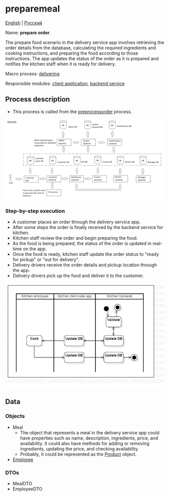 # preparemeal

[English](preparemeal.md) | [Русский](preparemeal.ru.md)

Name: **prepare order**.

The prepare food scenario in the delivery service app involves retrieving the order details from the database, calculating the required ingredients and cooking instructions, and preparing the food according to those instructions. 
The app updates the status of the order as it is prepared and notifies the kitchen staff when it is ready for delivery.

Macro process: [delivering](../../macroprocesses/delivering.md)

Responsible modules: [client application](../../frontend/kitchenclient.md), [backend service](../../backend/kitchenbackend.md)

## Process description

- This process is called from the [preprocessorder](../customer/preprocessorder.md) process.

![delivering_overall](../../img/delivering_overall.png)

### Step-by-step execution

- A customer places an order through the delivery service app.
- After some steps the order is finally received by the backend service for kitchen.
- Kitchen staff review the order and begin preparing the food.
- As the food is being prepared, the status of the order is updated in real-time on the app.
- Once the food is ready, kitchen staff update the order status to "ready for pickup" or "out for delivery".
- Delivery drivers receive the order details and pickup location through the app.
- Delivery drivers pick up the food and deliver it to the customer.

![kitchen.preparemeal](../../img/activitydiagrams/kitchen.preparemeal.png)

## Data

### Objects

- Meal
    - The object that represents a meal in the delivery service app could have properties such as name, description, ingredients, price, and availability. It could also have methods for adding or removing ingredients, updating the price, and checking availability.
    - Probably, it could be represented as the [Product](https://github.com/alexeysp11/workflow-lib/blob/main/docs/Models/Business/Products/Product.md) object.
- [Employee](https://github.com/alexeysp11/workflow-lib/blob/main/docs/Models/Business/InformationSystem/Employee.md)

### DTOs

- MealDTO
- EmployeeDTO

